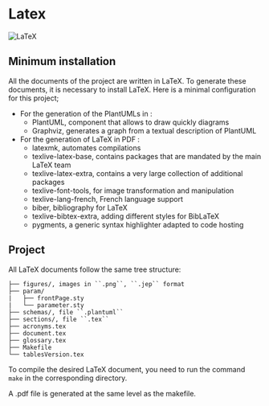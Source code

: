 # Latex

![LaTeX](https://img.shields.io/badge/LaTeX-47A141?style=fflat&logo=LaTeX&logoColor=white)

## Minimum installation

All the documents of the project are written in LaTeX.
To generate these documents, it is necessary to install LaTeX.
Here is a minimal configuration for this project;

- For the generation of the PlantUMLs in :
  - PlantUML, component that allows to draw quickly diagrams
  - Graphviz, generates a graph from a textual description of PlantUML
- For the generation of LaTeX in PDF :
  - latexmk, automates compilations
  - texlive-latex-base, contains packages that are mandated by the main LaTeX team
  - texlive-latex-extra, contains a very large collection of additional packages
  - texlive-font-tools, for image transformation and manipulation
  - texlive-lang-french, French language support
  - biber, bibliography for LaTeX
  - texlive-bibtex-extra, adding different styles for BibLaTeX
  - pygments, a generic syntax highlighter adapted to code hosting

## Project

All LaTeX documents follow the same tree structure:

```text
├── figures/, images in ``.png``, ``.jep`` format
├── param/
|   ├── frontPage.sty
|   └── parameter.sty
├── schemas/, file ``.plantuml``
├── sections/, file ``.tex``
├── acronyms.tex
├── document.tex
├── glossary.tex
├── Makefile
└── tablesVersion.tex
```

To compile the desired LaTeX document, you need to run the command ``make`` in the corresponding
directory.

A .pdf file is generated at the same level as the makefile.
